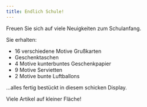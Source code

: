 ```yaml
---
title: Endlich Schule!
---
```

Freuen Sie sich auf viele Neuigkeiten zum Schulanfang.

Sie erhalten:

- 16 verschiedene Motive Grußkarten
- Geschenktaschen
- 4 Motive kunterbuntes Geschenkpapier
- 9 Motive Servietten
- 2 Motive bunte Luftballons

...alles fertig bestückt in diesem schicken Display.

Viele Artikel auf kleiner Fläche!
